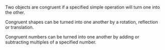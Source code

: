 Two objects are congruent if a specified simple operation will turn one
into the other.

Congruent shapes can be turned into one another by a rotation,
reflection or translation.

Congruent numbers can be turned into one another by adding or
subtracting multiples of a specified number.
